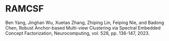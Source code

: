 # RAMCSF
Ben Yang, Jinghan Wu, Xuetao Zhang, Zhiping Lin, Feiping Nie, and Badong Chen, Robust Anchor-based Multi-view Clustering via Spectral Embedded Concept Factorization, Neurocomputing, vol. 528, pp. 136-147, 2023.
